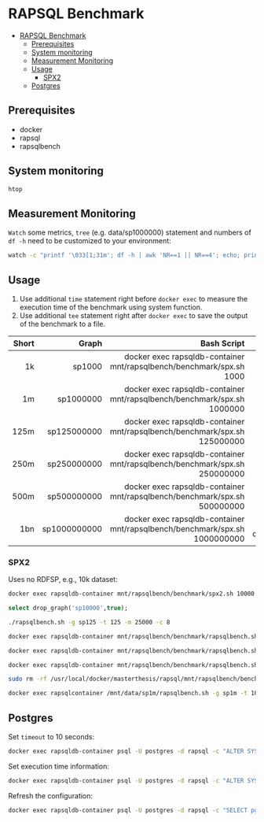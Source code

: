# RAPSQL Benchmark

- [RAPSQL Benchmark](#rapsql-benchmark)
  - [Prerequisites](#prerequisites)
  - [System monitoring](#system-monitoring)
  - [Measurement Monitoring](#measurement-monitoring)
  - [Usage](#usage)
    - [SPX2](#spx2)
  - [Postgres](#postgres)

## Prerequisites

- docker
- rapsql
- rapsqlbench

## System monitoring

```bash
htop
```

## Measurement Monitoring

`Watch` some metrics, `tree` (e.g. data/sp1000000) statement and numbers of `df -h` need to be customized to your environment:

```bash
watch -c "printf '\033[1;31m'; df -h | awk 'NR==1 || NR==4'; echo; printf '\033[1;33m'; free -h; echo; printf '\033[1;34m'; du -h data; echo; printf '\033[1;36m'; tree -f -sh -L 2 data/sp1000000 --dirsfirst; echo; printf '\033[1;32m'; vmstat -a -t -S M; printf '\033[0m'"
```

## Usage

1. Use additional `time` statement right before `docker exec` to measure the execution time of the benchmark using system function.
2. Use additional `tee` statement right after `docker exec` to save the output of the benchmark to a file.

| Short |        Graph |                                                                Bash Script |                          SQL Drop Graph |
| ----: | -----------: | -------------------------------------------------------------------------: | --------------------------------------: |
|    1k |       sp1000 |       docker exec rapsqldb-container mnt/rapsqlbench/benchmark/spx.sh 1000 |       select drop_graph('sp1000',true); |
|    1m |    sp1000000 |    docker exec rapsqldb-container mnt/rapsqlbench/benchmark/spx.sh 1000000 |    select drop_graph('sp1000000',true); |
|  125m |  sp125000000 |  docker exec rapsqldb-container mnt/rapsqlbench/benchmark/spx.sh 125000000 |  select drop_graph('sp125000000',true); |
|  250m |  sp250000000 |  docker exec rapsqldb-container mnt/rapsqlbench/benchmark/spx.sh 250000000 |  select drop_graph('sp250000000',true); |
|  500m |  sp500000000 |  docker exec rapsqldb-container mnt/rapsqlbench/benchmark/spx.sh 500000000 |  select drop_graph('sp500000000',true); |
|   1bn | sp1000000000 | docker exec rapsqldb-container mnt/rapsqlbench/benchmark/spx.sh 1000000000 | select drop_graph('sp1000000000',true); |

### SPX2

Uses no RDFSP, e.g., 10k dataset:

```bash
docker exec rapsqldb-container mnt/rapsqlbench/benchmark/spx2.sh 10000
```

```sql
select drop_graph('sp10000',true);
```

```bash
./rapsqlbench.sh -g sp125 -t 125 -m 25000 -c 8
```

```bash
docker exec rapsqldb-container mnt/rapsqlbench/benchmark/rapsqlbench.sh -g sp1m -t 1000000 -m 25000 -c 8
```

```bash
docker exec rapsqldb-container mnt/rapsqlbench/benchmark/rapsqlbench.sh -g sp100k -t 100000 -m 25000 -c 8
```

```bash
docker exec rapsqldb-container mnt/rapsqlbench/benchmark/rapsqlbench.sh -g sp100 -t 100 -m 25000 -c 8
```

```bash
sudo rm -rf /usr/local/docker/masterthesis/rapsql/mnt/rapsqlbench/benchmark/data/sp*; sudo rm -rf /usr/local/docker/masterthesis/rapsql/mnt/rapsqlbench/benchmark/measurement/sp*
```

```bash
docker exec rapsqlcontainer /mnt/data/sp1m/rapsqlbench.sh -g sp1m -t 1000000 -m 250000 -c 32
```

## Postgres

Set `timeout` to 10 seconds:

```bash
docker exec rapsqldb-container psql -U postgres -d rapsql -c "ALTER SYSTEM SET statement_timeout = '5min';"
```

Set execution time information:

```bash
docker exec rapsqldb-container psql -U postgres -d rapsql -c "ALTER SYSTEM SET log_duration = on;"
```

Refresh the configuration:

```bash
docker exec rapsqldb-container psql -U postgres -d rapsql -c "SELECT pg_reload_conf();"
```
